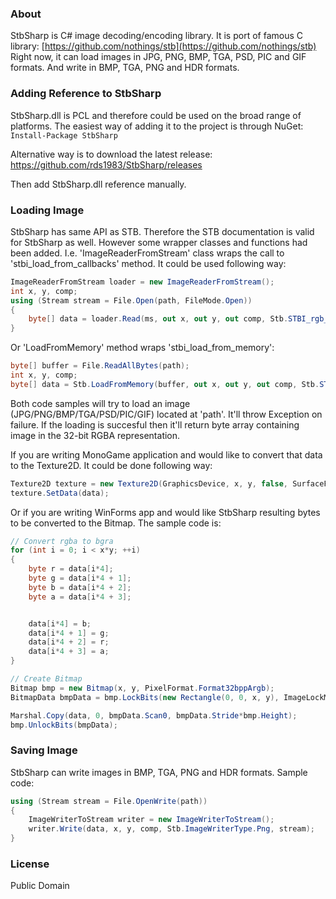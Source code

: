 ### About
StbSharp is C# image decoding/encoding library. 
It is port of famous C library: [https://github.com/nothings/stb](https://github.com/nothings/stb)  
Right now, it can load images in JPG, PNG, BMP, TGA, PSD, PIC and GIF formats. And write in BMP, TGA, PNG and HDR formats.

### Adding Reference to StbSharp
StbSharp.dll is PCL and therefore could be used on the broad range of platforms.
The easiest way of adding it to the project is through NuGet:
`Install-Package StbSharp`

Alternative way is to download the latest release:
https://github.com/rds1983/StbSharp/releases

Then add StbSharp.dll reference manually.

### Loading Image
StbSharp has same API as STB. Therefore the STB documentation is valid for StbSharp as well.
However some wrapper classes and functions had been added.
I.e. 'ImageReaderFromStream' class wraps the call to 'stbi_load_from_callbacks' method.
It could be used following way:
```c#
ImageReaderFromStream loader = new ImageReaderFromStream();
int x, y, comp;
using (Stream stream = File.Open(path, FileMode.Open)) 
{
	byte[] data = loader.Read(ms, out x, out y, out comp, Stb.STBI_rgb_alpha);
}
```

Or 'LoadFromMemory' method wraps 'stbi_load_from_memory':
```c# 
byte[] buffer = File.ReadAllBytes(path);
int x, y, comp;
byte[] data = Stb.LoadFromMemory(buffer, out x, out y, out comp, Stb.STBI_rgb_alpha);
```

Both code samples will try to load an image (JPG/PNG/BMP/TGA/PSD/PIC/GIF) located at 'path'. It'll throw Exception on failure.
If the loading is succesful then it'll return byte array containing image in the 32-bit RGBA representation.

If you are writing MonoGame application and would like to convert that data to the Texture2D. It could be done following way:
```c#
Texture2D texture = new Texture2D(GraphicsDevice, x, y, false, SurfaceFormat.Color);
texture.SetData(data);
```

Or if you are writing WinForms app and would like StbSharp resulting bytes to be converted to the Bitmap. The sample code is:
```c#
// Convert rgba to bgra
for (int i = 0; i < x*y; ++i)
{
	byte r = data[i*4];
	byte g = data[i*4 + 1];
	byte b = data[i*4 + 2];
	byte a = data[i*4 + 3];


	data[i*4] = b;
	data[i*4 + 1] = g;
	data[i*4 + 2] = r;
	data[i*4 + 3] = a;
}

// Create Bitmap
Bitmap bmp = new Bitmap(x, y, PixelFormat.Format32bppArgb);
BitmapData bmpData = bmp.LockBits(new Rectangle(0, 0, x, y), ImageLockMode.WriteOnly, bmp.PixelFormat);

Marshal.Copy(data, 0, bmpData.Scan0, bmpData.Stride*bmp.Height);
bmp.UnlockBits(bmpData);
```

### Saving Image
StbSharp can write images in BMP, TGA, PNG and HDR formats.
Sample code:
```c#
using (Stream stream = File.OpenWrite(path))
{
	ImageWriterToStream writer = new ImageWriterToStream();
	writer.Write(data, x, y, comp, Stb.ImageWriterType.Png, stream);
}
```

### License
Public Domain